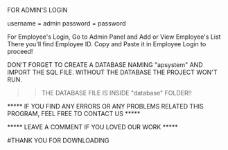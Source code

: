 
FOR ADMIN'S LOGIN

  username = admin
  password = password

For Employee's Login, Go to Admin Panel and Add or View Employee's List
There you'll find Employee ID. Copy and Paste it in Employee Login to proceed!

DON'T FORGET TO CREATE A DATABASE NAMING "apsystem" AND IMPORT THE SQL FILE.
WITHOUT THE DATABASE THE PROJECT WON'T RUN.

>>THE DATABASE FILE IS INSIDE "database" FOLDER!!

***** IF YOU FIND ANY ERRORS OR ANY PROBLEMS RELATED THIS PROGRAM, FEEL FREE TO CONTACT US *****  


***** LEAVE A COMMENT IF YOU LOVED OUR WORK *****






#THANK YOU FOR DOWNLOADING
